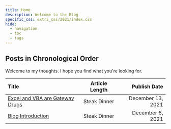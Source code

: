 ```yaml
---
title: Home
description: Welcome to the Blog
specific_css: extra_css/2021/index.css
hide:
  - navigation
  - toc
  - tags
---
```


## Posts in Chronological Order

Welcome to my thoughts. I hope you find what you're looking for.

<!-- Bite, Mixed Greens, Steak Dinner  -->

| Title                                                                 | Article Length |      Publish Date |
| :-------------------------------------------------------------------- | :------------: | ----------------: |
| <a href="/2021/Why-Excel-and-VBA">Excel and VBA are Gateway Drugs</a> |  Steak Dinner  | December 13, 2021 |
| <a href="/2021/Blog-Introduction">Blog Introduction</a>               |  Steak Dinner  |  December 6, 2021 |
